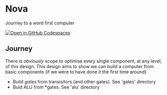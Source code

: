 # Nova
Journey to a word first computer

[![Open in GitHub Codespaces](https://github.com/codespaces/badge.svg)](https://codespaces.new/ddlindeque/Nova?quickstart=1)

## Journey

There is *obviously* scope to optimise every single component, at any level, of this design. This design aims to show we can build a computer from basic components (if we were to have done it the first time around)

* Build *gates* from transisitors (and other gates). See 'gates' directory
* Buld ALU from *gates. See 'alu' directory